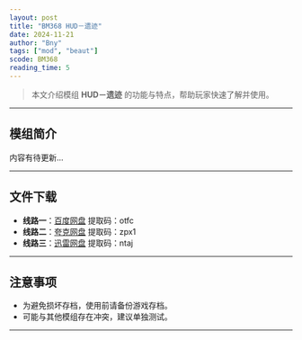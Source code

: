 ```yaml
---
layout: post
title: "BM368 HUD－遗迹"
date: 2024-11-21
author: "Bny"
tags: ["mod", "beaut"]
scode: BM368
reading_time: 5
---
```


> 本文介绍模组 **HUD－遗迹** 的功能与特点，帮助玩家快速了解并使用。

---

## 模组简介

内容有待更新...

---


## 文件下载
- **线路一**：[百度网盘](https://pan.baidu.com/s/1-jrD-JNwNJ6rdKuyNr1fZA?pwd=otfc)  提取码：otfc  
- **线路二**：[夸克网盘](https://pan.quark.cn/s/6d4165701d5b?pwd=zpx1)  提取码：zpx1  
- **线路三**：[迅雷网盘](https://pan.xunlei.com/s/VOCCbW_-nTkFMqZ3JFb3UlnSA1?pwd=ntaj)  提取码：ntaj  

---

## 注意事项
- 为避免损坏存档，使用前请备份游戏存档。
- 可能与其他模组存在冲突，建议单独测试。

---

